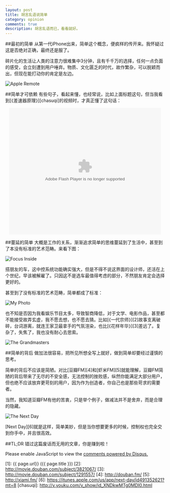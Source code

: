 ```yaml
---
layout: post
title: 胡言乱语说简单
category: opinion
comments: true
description: 胡言乱语而已，看看就好。
---
```


##最初的简单
从第一代iPhone出来，简单这个概念，便疯样的传开来。我怀疑过这是否绝对正确，最终还是服了。

碎片化的生活让人类的注意力很难集中3分钟，且有千千万的选择，任何一点负面的感受，会立刻遭到用户唾弃。物质、文化匮乏的时代，故作繁杂，可以脱颖而出，但现在能打动你的肯定是左边。

![Apple Remote](http://ww2.sinaimg.cn/bmiddle/5e0bba51gw1dyxy98zixmj.jpg)

##简单才可依赖
有些句子，看起来懂，也经常说，比如上面标题这句，但当我看到[《差速器原理》][chasuqi]的视频时，才真正懂了这句话：

<p style="text-align:center"><embed src="http://player.youku.com/player.php/sid/XNDkwMTg0MDI0/v.swf" quality="high" width="480" height="400" align="middle" allowScriptAccess="sameDomain" allowFullscreen="true" type="application/x-shockwave-flash"></embed></p>

##蔓延的简单
大概是工作的关系，渐渐追求简单的思维蔓延到了生活中，甚至到了本没有标准的艺术范畴。来看下图：

![Focus Inside](http://img1.bitautoimg.com/autoalbum/files/20120319/123/23575912395576_1844692_7.jpg)

搭朋友的车，这中控系统功能确实强大，但是不得不说这界面的设计师，还活在上个世纪，早该被解雇了。只因这不是选车最值得考虑的部分，不然朋友肯定会选择更好的。

甚至到了没有标准的艺术范畴，简单都成了标准：

![My Photo](http://ww3.sinaimg.cn/large/a74eed94jw1e0mmo1xa2kj.jpg)

也不知是否因为我看娱乐节目太多，导致智商降低，对于文学、电影作品，甚至都不能接受故弄玄虚，我不愿去想，也不愿去猜。比如[《一代宗师》][2]故事支离破碎，台词游离，就连王家卫最拿手的气氛渲染，也比[《花样年华》][3]差远了。复杂了，失焦了，我也没有耐心去思索。

![The Grandmasters](http://ww4.sinaimg.cn/bmiddle/62275834jw1e0mlp67dv4j.jpg)

##简单的背后
做加法很容易，把所见所想全写上就好，做到简单却要经过谨慎的思考。

简单的背后不应该是简陋。对比[豆瓣FM][4]和[虾米FM][5]就能理解，豆瓣FM简陋的背后带来了无尽的不安全感，无法控制的挫败感，纵然你能满足大部分用户，但也绝不应该放弃更苛刻的用户，因为作为创造者，你自己也是那些苛求的需要者。

当然，我知道豆瓣FM有他的苦衷，只是举个例子，做减法并不是舍弃，而是合理的隐藏。

![The Next Day](http://ww1.sinaimg.cn/large/a74ecc4cjw1e0mnhp3ijtj.jpg)

[Next Day][6]就是这样，简单美妙，但是当你想要更多的时候，控制权也完全交到你手中，并且很高效。

##TL;DR
错过这篇废话而无用的文章，你是赚到啦！

<div id="disqus_thread"></div>
<script type="text/javascript">
    /* * * CONFIGURATION VARIABLES * * */
    var disqus_shortname = 'x-flowing';
    
    /* * * DON'T EDIT BELOW THIS LINE * * */
    (function() {
        var dsq = document.createElement('script'); dsq.type = 'text/javascript'; dsq.async = true;
        dsq.src = '//' + disqus_shortname + '.disqus.com/embed.js';
        (document.getElementsByTagName('head')[0] || document.getElementsByTagName('body')[0]).appendChild(dsq);
    })();
    
</script>
<noscript>Please enable JavaScript to view the <a href="https://disqus.com/?ref_noscript" rel="nofollow">comments powered by Disqus.</a></noscript>


[X-Flowing]:    http://xff2016.club  "X-Flowing"
[1]:    {{ page.url}}  ({{ page.title }})
[2]: http://movie.douban.com/subject/3821067/
[3]: http://movie.douban.com/subject/1291557/
[4]: http://douban.fm/
[5]: http://xiami.fm/
[6]: https://itunes.apple.com/us/app/next-day/id491352621?mt=8
[chasuqi]: http://v.youku.com/v_show/id_XNDkwMTg0MDI0.html
